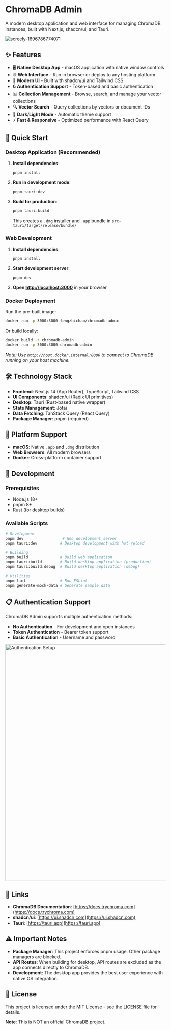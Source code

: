 # ChromaDB Admin

A modern desktop application and web interface for managing ChromaDB instances, built with Next.js, shadcn/ui, and Tauri.

![screely-1696786774071](https://github.com/flanker/chromadb-admin/assets/109811/6d4369d4-d10c-49f7-8342-89849f271dbe)

## ✨ Features

- 🖥️ **Native Desktop App** - macOS application with native window controls
- 🌐 **Web Interface** - Run in browser or deploy to any hosting platform
- 🎨 **Modern UI** - Built with shadcn/ui and Tailwind CSS
- 🔒 **Authentication Support** - Token-based and basic authentication
- 📊 **Collection Management** - Browse, search, and manage your vector collections
- 🔍 **Vector Search** - Query collections by vectors or document IDs
- 🌙 **Dark/Light Mode** - Automatic theme support
- ⚡ **Fast & Responsive** - Optimized performance with React Query

## 🚀 Quick Start

### Desktop Application (Recommended)

1. **Install dependencies**:

   ```bash
   pnpm install
   ```

2. **Run in development mode**:

   ```bash
   pnpm tauri:dev
   ```

3. **Build for production**:

   ```bash
   pnpm tauri:build
   ```

   This creates a `.dmg` installer and `.app` bundle in `src-tauri/target/release/bundle/`

### Web Development

1. **Install dependencies**:

   ```bash
   pnpm install
   ```

2. **Start development server**:

   ```bash
   pnpm dev
   ```

3. **Open [http://localhost:3000](http://localhost:3000)** in your browser

### Docker Deployment

Run the pre-built image:

```bash
docker run -p 3000:3000 fengzhichao/chromadb-admin
```

Or build locally:

```bash
docker build -t chromadb-admin .
docker run -p 3000:3000 chromadb-admin
```

_Note: Use `http://host.docker.internal:8000` to connect to ChromaDB running on your host machine._

## 🛠️ Technology Stack

- **Frontend**: Next.js 14 (App Router), TypeScript, Tailwind CSS
- **UI Components**: shadcn/ui (Radix UI primitives)
- **Desktop**: Tauri (Rust-based native wrapper)
- **State Management**: Jotai
- **Data Fetching**: TanStack Query (React Query)
- **Package Manager**: pnpm (required)

## 📱 Platform Support

- **macOS**: Native `.app` and `.dmg` distribution
- **Web Browsers**: All modern browsers
- **Docker**: Cross-platform container support

## 🔧 Development

### Prerequisites

- Node.js 18+
- pnpm 8+
- Rust (for desktop builds)

### Available Scripts

```bash
# Development
pnpm dev                 # Web development server
pnpm tauri:dev          # Desktop development with hot reload

# Building
pnpm build              # Build web application
pnpm tauri:build        # Build desktop application (production)
pnpm tauri:build:debug  # Build desktop application (debug)

# Utilities
pnpm lint               # Run ESLint
pnpm generate-mock-data # Generate sample data
```

## 📋 Authentication Support

ChromaDB Admin supports multiple authentication methods:

- **No Authentication** - For development and open instances
- **Token Authentication** - Bearer token support
- **Basic Authentication** - Username and password

<img width="743" alt="Authentication Setup" src="https://github.com/flanker/chromadb-admin/assets/109811/c15cab9a-db80-4e2f-b732-a3bd5ef557da">

## 🔗 Links

- **ChromaDB Documentation**: [https://docs.trychroma.com](https://docs.trychroma.com)
- **shadcn/ui**: [https://ui.shadcn.com](https://ui.shadcn.com)
- **Tauri**: [https://tauri.app](https://tauri.app)

## ⚠️ Important Notes

- **Package Manager**: This project enforces pnpm usage. Other package managers are blocked.
- **API Routes**: When building for desktop, API routes are excluded as the app connects directly to ChromaDB.
- **Development**: The desktop app provides the best user experience with native OS integration.

## 📄 License

This project is licensed under the MIT License - see the LICENSE file for details.

**Note**: This is NOT an official ChromaDB project.
